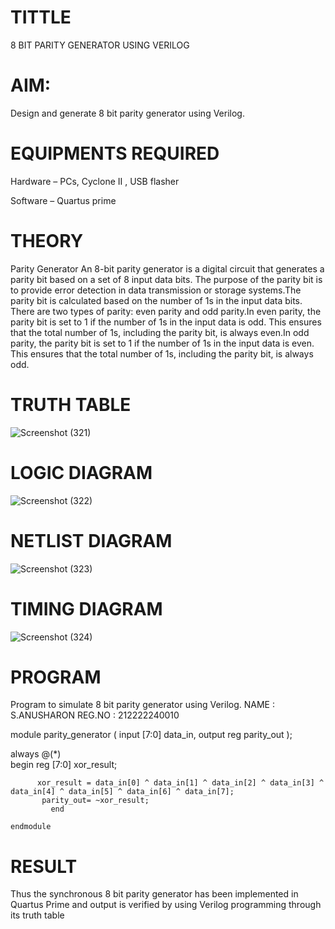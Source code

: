 # TITTLE
8 BIT PARITY GENERATOR USING VERILOG


# AIM:

Design and generate 8 bit parity generator using Verilog.

# EQUIPMENTS REQUIRED

Hardware – PCs, Cyclone II , USB flasher

Software – Quartus prime

# THEORY

Parity Generator
An 8-bit parity generator is a digital circuit that generates a parity bit based on a set of 8 input data bits. The purpose of the parity bit is to provide error detection in data transmission or storage systems.The parity bit is calculated based on the number of 1s in the input data bits. There are two types of parity: even parity and odd parity.In even parity, the parity bit is set to 1 if the number of 1s in the input data is odd. This ensures that the total number of 1s, including the parity bit, is always even.In odd parity, the parity bit is set to 1 if the number of 1s in the input data is even. This ensures that the total number of 1s, including the parity bit, is always odd.


# TRUTH TABLE

![Screenshot (321)](https://github.com/Anusharonselva/Simulation-project--Digital-Electronics/assets/119405600/5a870740-2dbc-48fb-862b-b2c3e5542c7d)


# LOGIC DIAGRAM

![Screenshot (322)](https://github.com/Anusharonselva/Simulation-project--Digital-Electronics/assets/119405600/d414289b-cd58-4e35-8e39-6af42ddcf55a)


# NETLIST DIAGRAM

![Screenshot (323)](https://github.com/Anusharonselva/Simulation-project--Digital-Electronics/assets/119405600/3ef73b2c-b07f-4508-934a-f05964294706)

# TIMING DIAGRAM

![Screenshot (324)](https://github.com/Anusharonselva/Simulation-project--Digital-Electronics/assets/119405600/58fb7048-00e6-4f2e-8c03-33210b1a8b8a)

# PROGRAM
 Program to simulate 8 bit parity generator using Verilog.
 NAME : S.ANUSHARON
 REG.NO : 212222240010


 module parity_generator (
       input [7:0] data_in,
       output reg parity_out
   );



   always @(*)  
        begin
           reg [7:0] xor_result;
  
          xor_result = data_in[0] ^ data_in[1] ^ data_in[2] ^ data_in[3] ^ data_in[4] ^ data_in[5] ^ data_in[6] ^ data_in[7];
           parity_out= ~xor_result;
             end

    endmodule

# RESULT
Thus the synchronous 8 bit parity generator has been implemented in Quartus Prime and output is verified by using Verilog programming through its truth table
